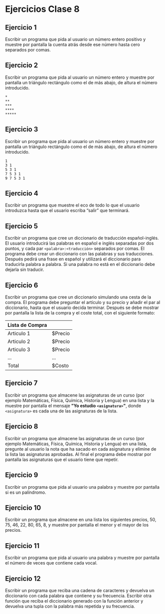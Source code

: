 # Ejercicios Clase 8

## Ejercicio 1
Escribir un programa que pida al usuario un número entero positivo y muestre por pantalla la cuenta atrás desde ese número hasta cero separados por comas.

## Ejercicio 2
Escribir un programa que pida al usuario un número entero y muestre por pantalla un triángulo rectángulo como el de más abajo, de altura el número introducido.
```
*
**
***
****
***** 
```

## Ejercicio 3
Escribir un programa que pida al usuario un número entero y muestre por pantalla un triángulo rectángulo como el de más abajo, de altura el número introducido.
```
1
3 1
5 3 1
7 5 3 1
9 7 5 3 1
```

## Ejercicio 4
Escribir un programa que muestre el eco de todo lo que el usuario introduzca hasta que el usuario escriba “salir” que terminará.

## Ejercicio 5
Escribir un programa que cree un diccionario de traducción español-inglés. El usuario introducirá las palabras en español e inglés separadas por dos puntos, y cada par `<palabra>:<traducción>` separados por comas. El programa debe crear un diccionario con las palabras y sus traducciones. Después pedirá una frase en español y utilizará el diccionario para traducirla palabra a palabra. Si una palabra no está en el diccionario debe dejarla sin traducir.

## Ejercicio 6
Escribir un programa que cree un diccionario simulando una cesta de la compra. El programa debe preguntar el artículo y su precio y añadir el par al diccionario, hasta que el usuario decida terminar. Después se debe mostrar por pantalla la lista de la compra y el coste total, con el siguiente formato:

| Lista de Compra ||
|----|----|
| Articulo 1 | $Precio |
| Articulo 2 | $Precio |
| Articulo 3 | $Precio |
| ... | ... |
| Total | $Costo |

## Ejercicio 7
Escribir un programa que almacene las asignaturas de un curso (por ejemplo Matemáticas, Física, Química, Historia y Lengua) en una lista y la muestre por pantalla el mensaje **"Yo estudio `<asignatura>`"**, donde `<asignatura>` es cada una de las asignaturas de la lista.

## Ejercicio 8
Escribir un programa que almacene las asignaturas de un curso (por ejemplo Matemáticas, Física, Química, Historia y Lengua) en una lista, pregunte al usuario la nota que ha sacado en cada asignatura y elimine de la lista las asignaturas aprobadas. Al final el programa debe mostrar por pantalla las asignaturas que el usuario tiene que repetir.

## Ejercicio 9
Escribir un programa que pida al usuario una palabra y muestre por pantalla si es un palíndromo.

## Ejercicio 10
Escribir un programa que almacene en una lista los siguientes precios, 50, 75, 46, 22, 80, 65, 8, y muestre por pantalla el menor y el mayor de los precios.

## Ejercicio 11
Escribir un programa que pida al usuario una palabra y muestre por pantalla el número de veces que contiene cada vocal.

## Ejercicio 12
Escribir un programa que reciba una cadena de caracteres y devuelva un diccionario con cada palabra que contiene y su frecuencia. Escribir otra función que reciba el diccionario generado con la función anterior y devuelva una tupla con la palabra más repetida y su frecuencia.